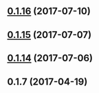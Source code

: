 <a name="0.1.16"></a>
## [0.1.16](https://github.com/Pearson-Higher-Ed/compare/v0.1.15...v0.1.16) (2017-07-10)



<a name="0.1.15"></a>
## [0.1.15](https://github.com/Pearson-Higher-Ed/compare/v0.1.14...v0.1.15) (2017-07-07)



<a name="0.1.14"></a>
## [0.1.14](https://github.com/Pearson-Higher-Ed/compare/v0.1.7...v0.1.14) (2017-07-06)



<a name="0.1.7"></a>
## 0.1.7 (2017-04-19)




